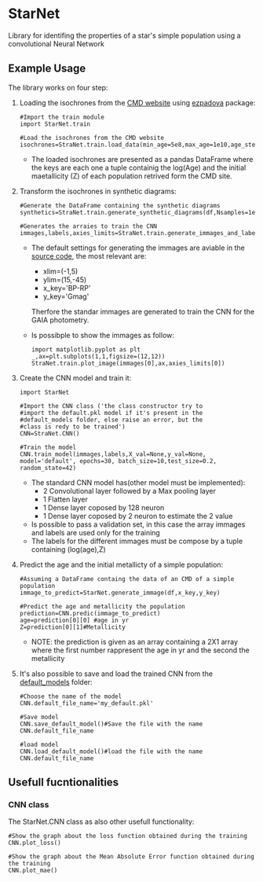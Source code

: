 # StarNet
Library for identifing the properties of a star's simple population using a convolutional Neural Network

## Example Usage
The library works on four step:

1) Loading the isochrones from the [CMD website](http://stev.oapd.inaf.it/cgi-bin/cmd) using [ezpadova](https://github.com/mfouesneau/ezpadova) package:
    ```
    #Import the train module
    import StarNet.train

    #Load the isochrones from the CMD website
    isochrones=StraNet.train.load_data(min_age=5e8,max_age=1e10,age_step=1e8,Z_step=0.005)
    ```
    - The loaded isochrones are presented as a pandas DataFrame where the keys are each one a tuple containig the log(Age) and the initial maetallicity (Z) of each population retrived form the CMD site.

2) Transform the isochrones in synthetic diagrams:
    ```
    #Generate the DataFrame containing the synthetic diagrams
    synthetics=StraNet.train.generate_synthetic_diagrams(df,Nsamples=1e4)
    
    #Generates the arraies to train the CNN
    immages,labels,axies_limits=StraNet.train.generate_immages_and_labels(synthetics)
    ```

    - The default settings for generating the immages are aviable in the [source code](StarNet/train.py), the most relevant are:

        - xlim=(-1,5)
        - ylim=(15,-45)
        - x_key='BP-RP'
        - y_key='Gmag'

        Therfore the standar immages are generated to train the CNN for the GAIA photometry.

    - Is possibple to show the immages as follow:
        ```
        import matplotlib.pyplot as plt
        _,ax=plt.subplots(1,1,figsize=(12,12))
        StraNet.train.plot_image(immages[0],ax,axies_limits[0])
        ```

3) Create the CNN model and train it:
    ```
    import StarNet

    #Import the CNN class ('the class constructor try to 
    #import the default.pkl model if it's present in the 
    #default_models folder, else raise an error, but the 
    #class is redy to be trained')
    CNN=StraNet.CNN()

    #Train the model
    CNN.train_model(immages,labels,X_val=None,y_val=None, model='default', epochs=30, batch_size=10,test_size=0.2, random_state=42)
    ```
    - The standard CNN model has(other model must be implemented):
        - 2 Convolutional layer followed by a Max pooling layer
        - 1 Flatten layer
        - 1 Dense layer coposed by 128 neuron
        - 1 Dense layer coposed by 2 neuron to estimate the 2 value
    - Is possible to pass a validation set, in this case the array immages and labels are used only for the training
    - The labels for the different immages must be compose by a tuple containing (log(age),Z)

4) Predict the age and the initial metallicty of a simple population:
    ```
    #Assuming a DataFrame containg the data of an CMD of a simple population
    immage_to_predict=StarNet.generate_immage(df,x_key,y_key)

    #Predict the age and metallicity the population
    prediction=CNN.predic(immage_to_predict)
    age=prediction[0][0] #age in yr
    Z=prediction[0][1]#Metallicity
    ```
    - NOTE: the prediction is given as an array containing a 2X1 array where the first number rappresent the age in yr and the second the metallicity

5) It's also possible to save and load the trained CNN from the [default_models](StarNet/default_models) folder:
    ```
    #Choose the name of the model
    CNN.default_file_name='my_default.pkl'

    #Save model
    CNN.save_default_model()#Save the file with the name CNN.default_file_name

    #load model
    CNN.load_default_model()#load the file with the name CNN.default_file_name

    ```
## Usefull fucntionalities

### CNN class
The StarNet.CNN class as also other usefull functionality:
```
#Show the graph about the loss function obtained during the training
CNN.plot_loss()

#Show the graph about the Mean Absolute Error function obtained during the training
CNN.plot_mae()
```